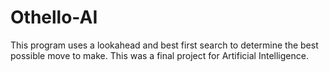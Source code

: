 # Othello-AI
This program uses a lookahead and best first search to determine the best possible move to make. This was a final project for Artificial Intelligence.
